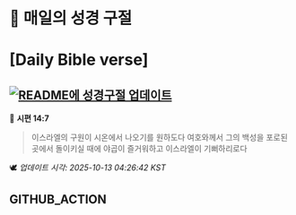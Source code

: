 # 🙏 매일의 성경 구절
# [Daily Bible verse]
## [![README에 성경구절 업데이트](https://github.com/DONGSUKA/first_test/actions/workflows/update-readme-bible.yml/badge.svg)](https://github.com/DONGSUKA/first_test/actions/workflows/update-readme-bible.yml)
<!-- START_BIBLE_VERSE -->
📖 **시편 14:7**
> 이스라엘의 구원이 시온에서 나오기를 원하도다 여호와께서 그의 백성을 포로된 곳에서 돌이키실 때에 야곱이 즐거워하고 이스라엘이 기뻐하리로다

🕊️ _업데이트 시각: 2025-10-13 04:26:42 KST_
  <!-- END_BIBLE_VERSE -->
## GITHUB_ACTION
